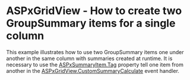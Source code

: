 # ASPxGridView - How to create two GroupSummary items for a single column 


<p>This example illustrates how to use two GroupSummary items one under another in the same column with summaries created at runtime. It is necessary to use  the <a href="http://documentation.devexpress.com/#AspNet/DevExpressWebASPxGridViewASPxSummaryItem_Tagtopic"><u>ASPxSummaryItem.Tag</u></a> property tell one item from another in the <a href="http://documentation.devexpress.com/#AspNet/DevExpressWebASPxGridViewASPxGridView_CustomSummaryCalculatetopic"><u>ASPxGridView.CustomSummaryCalculate</u></a> event handler.</p>

<br/>


